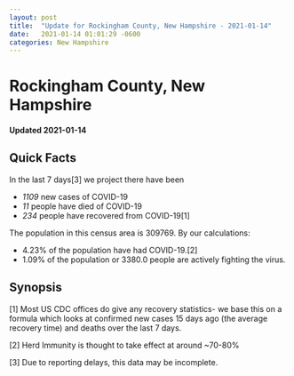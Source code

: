 ```yaml
---
layout: post
title:  "Update for Rockingham County, New Hampshire - 2021-01-14"
date:   2021-01-14 01:01:29 -0600
categories: New Hampshire
---
```


# Rockingham County, New Hampshire
#### Updated 2021-01-14

## Quick Facts

In the last 7 days[3] we project there have been
- *1109* new cases of COVID-19
- *11* people have died of COVID-19
- *234* people have recovered from COVID-19[1]

The population in this census area is 309769. By our calculations:
- 4.23% of the population have had COVID-19.[2]
- 1.09% of the population or 3380.0 people are actively fighting the virus.

## Synopsis




[1] Most US CDC offices do give any recovery statistics- we base this on a formula which looks at confirmed new cases
15 days ago (the average recovery time) and deaths over the last 7 days.

[2] Herd Immunity is thought to take effect at around ~70-80%

[3] Due to reporting delays, this data may be incomplete.
 
    